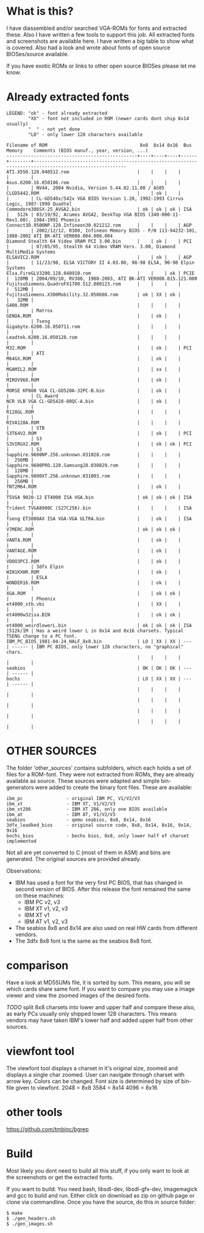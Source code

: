 # What is this?
 
I have diassembled and/or searched VGA-ROMs for fonts and extracted these. 
Also I have written a few tools to support this job. 
All extracted fonts and screenshots are available here. I have written a big
table to show what is covered. Also had a look and wrote about fonts of open
source BIOSes/source available.

If you have exotic ROMs or links to other open source BIOSes please let me know.
 
 
# Already extracted fonts
```
LEGEND: "ok" - font already extracted
        "XX" - font not included in ROM (newer cards dont ship 8x14 usually)
        "  " - not yet done
        "LO" - only lower 128 characters available

Filename of ROM                                  8x8  8x14 8x16  Bus    Memory    Comments (BIOS manuf., year, version, ...)
------------------------------------------------+----+----+----+------+--------+--------------------------------------------------------------------------------------------------------
ATI.X550.128.040512.rom                         |    |    |    |      |        |
Asus.6200.16.050106.rom                         |    |    |    |      |        | NV44, 2004 Nvidia, Version 5.44.02.11.00 / AS05
CLGD5442.ROM                                    |    | ok |    |      |        | CL-GD540x/542x VGA BIOS Version 1.20, 1992-1993 Cirrus Logic, 1987-1990 Quadtel
Commodore386SX-25_AVGA2.bin                     | ok | ok | ok | ISA  |   512k | 03/19/92, Acumos AVGA2, DeskTop VGA BIOS (340-000-11-Rev1.00), 1984-1991 Phoenix
Connect3D.9500NP.128.Infineon30.021212.rom      |    |    |    | AGP  |        | 2002/12/12, R300, Infineon Memory BIOS - P/N 113-94232-101, 1988-2002 ATI BK-ATI VER008.004.008.004
Diamond Stealth 64 Video VRAM PCI 3.00.bin      |    | ok |    | PCI  |        | 07/05/95, Stealth 64 Video VRAM Vers. 3.00, Diamond MultiMedia Systems
ELSAVIC2.ROM                                    |    | ok |    | AGP  |        | 11/23/98, ELSA VICTORY II 4.03.00, 98-98 ELSA, 90-98 Elpin Systems
Elsa.FireGLV3200.128.040910.rom                 |    |    | ok | PCIE |  128MB | 2004/09/10, RV380, 1988-2003, ATI BK-ATI VER008.015.121.000
FujitsuSiemens.QuadroFX1700.512.080123.rom      |    |    |    |      |  512MB | 
FujitsuSiemens.X300Mobility.32.050608.rom       | ok | XX | ok |      |   32MB |
G400.ROM                                        |    |    |    |      |        | Matrox
GENOA.ROM                                       |    | ok |    |      |        | Tseng
Gigabyte.6200.16.050711.rom                     |    |    |    |      |        | 
Leadtek.6200.16.050128.rom                      |    |    |    |      |        |
M32.ROM                                         |    | ok |    | PCI  |        | ATI
M64GX.ROM                                       |    | ok |    |      |        |
MGAMIL2.ROM                                     |    | xx |    |      |        |
MIROV968.ROM                                    |    | ok |    |      |        |
MORSE KP800 VGA CL-GD520A-32PC-B.bin            |    | ok |    |      |        | CL Award
NCR VLB VGA CL-GD5428-80QC-A.bin                |    | ok |    |      |        |
R128GL.ROM                                      |    |    |    |      |        |
RIVA128A.ROM                                    |    |    |    |      |        | STB
S3T64V2.ROM                                     |    | ok |    | PCI  |        | S3
S3VIRGX2.ROM                                    |    | ok | ok | PCI  |        | S3
Sapphire.9600NP.256.unknown.031028.rom          |    |    |    |      |  256MB |
Sapphire.9600PRO.128.Samsung28.030829.rom       |    |    |    |      |  128MB |
Sapphire.9800XT.256.unknown.031003.rom          |    |    |    |      |  256MB |
TNT2M64.ROM                                     |    | ok |    |      |        |
TSVGA 9020-12 ET4000 ISA VGA.bin                | ok | ok | ok | ISA  |        |
Trident TVGA8900C (S27C256).bin                 |    |    |    | ISA  |        |
Tseng ET3000AX ISA VGA-VGA ULTRA.bin            |    | ok |    | ISA  |        |
V7MERC.ROM                                      | ok | ok | ok |      |        |
VANTA.ROM                                       |    | ok |    |      |        |
VANTAGE.ROM                                     |    | ok |    |      |        |
VDOO3PCI.ROM                                    |    | ok |    |      |        | 3dfx Elpin
WIN1KXHR.ROM                                    |    | ok |    |      |        | ESLA
WONDER16.ROM                                    |    | ok |    |      |        |
XGA.ROM                                         |    | ok | ok |      |        | Phoenix
et4000_stb.vbi                                  |    | XX |    |      |        |
et4000w32isa.BIN                                |    | ok | ok |      |        |
et4000_weirdlowerL.bin                          | ok | ok | ok | ISA  |512k/1M | Has a weird lower L in 8x14 and 8x16 charsets. Typical TSENG change to a PC font.
IBM_PC_BIOS_1981-04-24_HALF_8x8.bin             | LO | XX | XX | ---  | ------ | IBM PC BIOS, only lower 128 characters, no "graphical" chars.
                                                |    |    |    |      |        |
seabios                                         | OK | OK | OK | ---  | ------ |
bochs                                           | LO | XX | XX | ---  | ------ |
                                                |    |    |    |      |        |
                                                |    |    |    |      |        |
                                                |    |    |    |      |        |
                                                |    |    |    |      |        |                                                                                                                                                
```

# OTHER SOURCES

The folder 'other_sources' contains subfolders, which each holds a set of files for a ROM-font.
They were not extracted from ROMs, they are already available as source. These
sources were adapted and simple bin-generators were added to create the binary
font files. 
These are available:
```
ibm_pc                - original IBM PC, V1/V2/V3
ibm_xt                - IBM XT, V1/V2/V3
ibm_xt286             - IBM XT 286, only one BIOS available
ibm_at                - IBM AT, V1/V2/V3
seabios               - qemu seabios, 8x8, 8x14, 8x16
3dfx_leadked_bios     - original source code, 8x8, 8x14, 8x16, 9x14, 9x16
bochs_bios            - bochs bios, 8x8, only lower half of charset implemented
```
Not all are yet converted to C (most of them in ASM) and bins are generated.
The original sources are provided already. 
 
Observations:
* IBM has used a font for the very first PC BIOS, that has changed in second
  version of BIOS. After this release the font remained the same on these machines:
  - IBM PC v2, v3
  - IBM XT v1, v2, v3
  - IBM XT v1
  - IBM AT v1, v2, v3
* The seabios 8x8 and 8x14 are also used on real HW cards from different vendors.
* The 3dfx 8x8 font is the same as the seabios 8x8 font.

# comparison
Have a look at MD5SUMs file, it is sorted by sum. This means, you will se which
cards share same font.
If you want to compare you may use a image viewer and view the zoomed images
of the desired fonts.

*TODO* split 8x8 charsets into lower and upper half and compare these also, as
early PCs usually only shipped lower 128 characters. This means vendors may have
taken IBM's lower half and added upper half from other sources.

# viewfont tool
The viewfont tool displays a charset in it's original size, zoomed and displays
a single char zoomed. User can navigate through charset with arrow key. 
Colors can be changed.
Font size is determined by size of bin-file given to viewfont.
2048 = 8x8
3584 = 8x14
4096 = 8x16

# other tools
https://github.com/tmbinc/bgrep


# Build
Most likely you dont need to build all this stuff, if you only want to look at 
the screenshots or get the extracted fonts. 
 
If you want to build: 
You need bash, libsdl-dev, libsdl-gfx-dev, imagemagick and gcc to build and run.
Either click on download as zip on github page or clone via commandline.
Once you have the source, do this in source folder: 
```
$ make
$ ./gen_headers.sh
$ ./gen_images.sh
```

